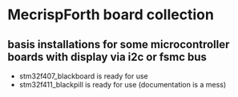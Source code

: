 # MecrispForth board collection 

## basis installations for some microcontroller boards with display via i2c or fsmc bus

 - stm32f407_blackboard is ready for use
 - stm32f411_blackpill is ready for use (documentation is a mess)

